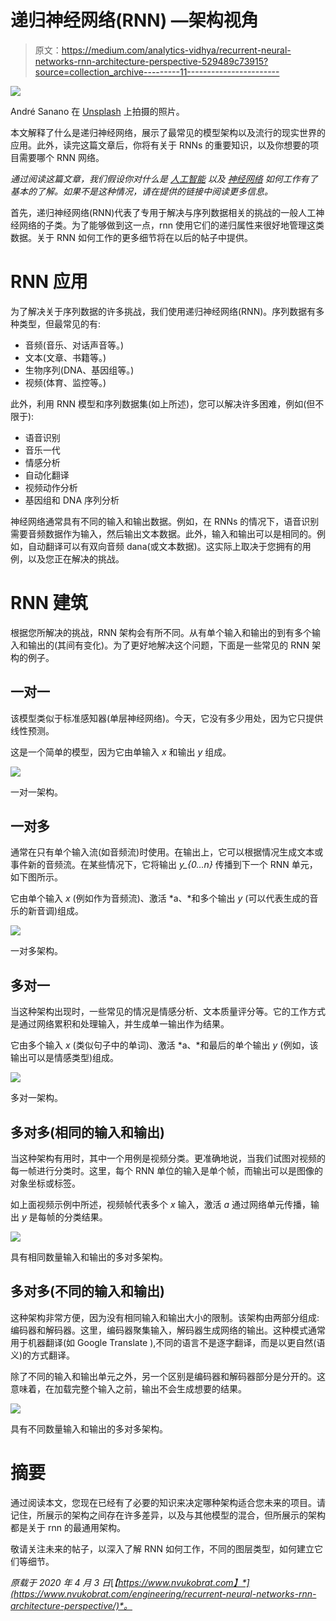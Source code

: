 # 递归神经网络(RNN) —架构视角

> 原文：<https://medium.com/analytics-vidhya/recurrent-neural-networks-rnn-architecture-perspective-529489c73915?source=collection_archive---------11----------------------->

![](img/2b954cbe6fabc4e6dbc204370879d578.png)

André Sanano 在 [Unsplash](https://unsplash.com/s/photos/architecture?utm_source=unsplash&utm_medium=referral&utm_content=creditCopyText) 上拍摄的照片。

本文解释了什么是递归神经网络，展示了最常见的模型架构以及流行的现实世界的应用。此外，读完这篇文章后，你将有关于 RNNs 的重要知识，以及你想要的项目需要哪个 RNN 网络。

*通过阅读这篇文章，我们假设你对什么是* [*人工智能*](https://www.nvukobrat.com/engineering/artificial-intelligence/artificial-intelligence-introduction/) *以及* [*神经网络*](https://en.wikipedia.org/wiki/Artificial_neural_network) *如何工作有了基本的了解。如果不是这种情况，请在提供的链接中阅读更多信息。*

首先，递归神经网络(RNN)代表了专用于解决与序列数据相关的挑战的一般人工神经网络的子类。为了能够做到这一点，rnn 使用它们的递归属性来很好地管理这类数据。关于 RNN 如何工作的更多细节将在以后的帖子中提供。

# RNN 应用

为了解决关于序列数据的许多挑战，我们使用递归神经网络(RNN)。序列数据有多种类型，但最常见的有:

*   音频(音乐、对话声音等。)
*   文本(文章、书籍等。)
*   生物序列(DNA、基因组等。)
*   视频(体育、监控等。)

此外，利用 RNN 模型和序列数据集(如上所述)，您可以解决许多困难，例如(但不限于):

*   语音识别
*   音乐一代
*   情感分析
*   自动化翻译
*   视频动作分析
*   基因组和 DNA 序列分析

神经网络通常具有不同的输入和输出数据。例如，在 RNNs 的情况下，语音识别需要音频数据作为输入，然后输出文本数据。此外，输入和输出可以是相同的。例如，自动翻译可以有双向音频 dana(或文本数据)。这实际上取决于您拥有的用例，以及您正在解决的挑战。

# RNN 建筑

根据您所解决的挑战，RNN 架构会有所不同。从有单个输入和输出的到有多个输入和输出的(其间有变化)。为了更好地解决这个问题，下面是一些常见的 RNN 架构的例子。

## 一对一

该模型类似于标准感知器(单层神经网络)。今天，它没有多少用处，因为它只提供线性预测。

这是一个简单的模型，因为它由单输入 *x* 和输出 *y* 组成。

![](img/bca2954dfc273bf932128a771764cb44.png)

一对一架构。

## 一对多

通常在只有单个输入流(如音频流)时使用。在输出上，它可以根据情况生成文本或事件新的音频流。在某些情况下，它将输出 *y_{0…n}* 传播到下一个 RNN 单元，如下图所示。

它由单个输入 *x* (例如作为音频流)、激活 *a、*和多个输出 *y* (可以代表生成的音乐的新音调)组成。

![](img/67b22f9b1a8200500bee1515eaa5df99.png)

一对多架构。

## 多对一

当这种架构出现时，一些常见的情况是情感分析、文本质量评分等。它的工作方式是通过网络累积和处理输入，并生成单一输出作为结果。

它由多个输入 *x* (类似句子中的单词)、激活 *a、*和最后的单个输出 *y* (例如，该输出可以是情感类型)组成。

![](img/5ab81e9cd1ee1e43ff98e9e622a1101b.png)

多对一架构。

## 多对多(相同的输入和输出)

当这种架构有用时，其中一个用例是视频分类。更准确地说，当我们试图对视频的每一帧进行分类时。这里，每个 RNN 单位的输入是单个帧，而输出可以是图像的对象坐标或标签。

如上面视频示例中所述，视频帧代表多个 *x* 输入，激活 *a* 通过网络单元传播，输出 *y* 是每帧的分类结果。

![](img/d8c43ad66f47b2c774f26b5b0e35a011.png)

具有相同数量输入和输出的多对多架构。

## 多对多(不同的输入和输出)

这种架构非常方便，因为没有相同输入和输出大小的限制。该架构由两部分组成:编码器和解码器。这里，编码器聚集输入，解码器生成网络的输出。这种模式通常用于机器翻译(如 Google Translate ),不同的语言不是逐字翻译，而是以更自然(语义)的方式翻译。

除了不同的输入和输出单元之外，另一个区别是编码器和解码器部分是分开的。这意味着，在加载完整个输入之前，输出不会生成想要的结果。

![](img/6c6cfe4acec5d94de5b0960133a344ac.png)

具有不同数量输入和输出的多对多架构。

# 摘要

通过阅读本文，您现在已经有了必要的知识来决定哪种架构适合您未来的项目。请记住，所展示的架构之间存在许多差异，以及与其他模型的混合，但所展示的架构都是关于 rnn 的最通用架构。

敬请关注未来的帖子，以深入了解 RNN 如何工作，不同的图层类型，如何建立它们等细节。

*原载于 2020 年 4 月 3 日*[*【https://www.nvukobrat.com】*](https://www.nvukobrat.com/engineering/recurrent-neural-networks-rnn-architecture-perspective/)*。*